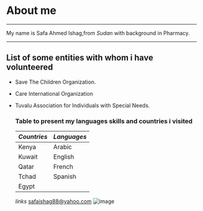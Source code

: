 # About me

---

  My name is Safa Ahmed Ishag,from *Sudan* with background in Pharmacy.

 ---

 ## List of  some entities with whom i have volunteered

* Save The Children Organization.
* Care International Organization
* Tuvalu Association for Individuals with Special Needs.
  
  ### Table to present my languages skills and countries i visited

  | *Countries*  | *Languages*  |
  |------------|------------|
  |Kenya       |Arabic      |
  |Kuwait      |English     |
  |Qatar       |French      |
  |Tchad       |Spanish     |
  |Egypt       |            |
  
  *links*
  <safaishag88@yahoo.com>
  ![image](https://upload.wikimedia.org/wikipedia/commons/thumb/4/48/Markdown-mark.svg/1920px-Markdown-mark.svg.png
  )
  
<!--this my first readme show me the problem in my name and i ignored -->
